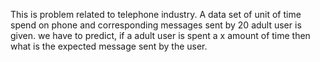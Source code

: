 This is problem related to telephone industry. A data set of unit of time spend on phone and corresponding messages sent by 20 adult user is given. we have to predict, if a adult user is spent a x amount of time then what is the expected message sent by the user.
